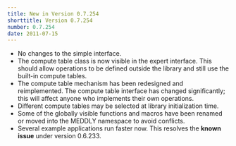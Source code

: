 ```yaml
---
title: New in Version 0.7.254
shorttitle: Version 0.7.254
number: 0.7.254
date: 2011-07-15
---
```


* No changes to the simple interface.
* The compute table class is now visible in the expert interface.
  This should allow operations to be defined outside the library
  and still use the built-in compute tables.
* The compute table mechanism has been redesigned
  and reimplemented.
  The compute table interface has changed significantly;
  this will affect anyone who implements their own operations.
* Different compute tables may be selected at library
  initialization time.
* Some of the globally visible functions and macros
  have been renamed or moved into the MEDDLY namespace
  to avoid conflicts.
* Several example applications run faster now.
  This resolves the **known issue** under version 0.6.233.


